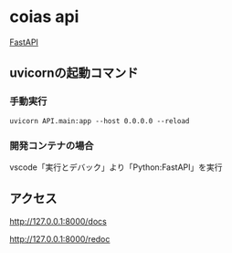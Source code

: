 # coias api

[FastAPI](https://fastapi.tiangolo.com/ja/)

## uvicornの起動コマンド

### 手動実行

```
uvicorn API.main:app --host 0.0.0.0 --reload
```

### 開発コンテナの場合

vscode「実行とデバック」より「Python:FastAPI」を実行

## アクセス

http://127.0.0.1:8000/docs

http://127.0.0.1:8000/redoc